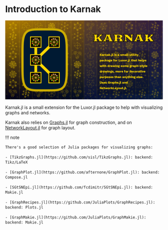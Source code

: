 # Introduction to Karnak

![karnak splash image](assets/figures/karnak-social-media-preview.png)

Karnak.jl is a small extension for the Luxor.jl package to
help with visualizing graphs and networks.

Karnak also relies on
[Graphs.jl](https://github.com/JuliaGraphs/Graphs.jl) for
graph construction, and on
[NetworkLayout.jl](https://juliagraphs.org/NetworkLayout.jl/)
for graph layout.

!!! note

    There's a good selection of Julia packages for visualizing graphs:

    - [TikzGraphs.jl](https://github.com/sisl/TikzGraphs.jl): backend: Tikz/LaTeX

    - [GraphPlot.jl](https://github.com/afternone/GraphPlot.jl): backend: Compose.jl

    - [SGtSNEpi.jl](https://github.com/fcdimitr/SGtSNEpi.jl): backend: Makie.jl

    - [GraphRecipes.jl](https://github.com/JuliaPlots/GraphRecipes.jl): backend: Plots.jl

    - [GraphMakie.jl](https://github.com/JuliaPlots/GraphMakie.jl): backend: Makie.jl
